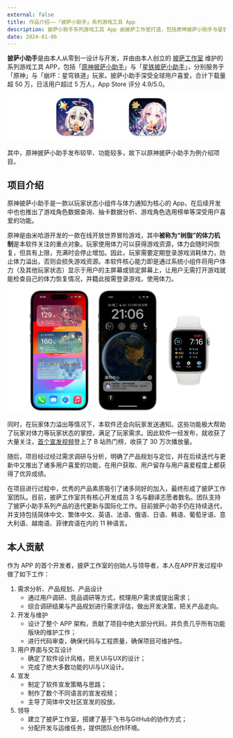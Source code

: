 ```yaml
---
external: false
title: 作品介绍——「披萨小助手」系列游戏工具 App
description: 披萨小助手系列游戏工具 App 由披萨工作室打造，包括原神披萨小助手与星铁披萨小助手，分别服务于原神与崩坏：星穹铁道玩家。
date: 2024-01-06
---
```


**披萨小助手**是由本人从零到一设计与开发，并由由本人创立的 [披萨工作室](https://pizzastudio.org) 维护的系列游戏工具 APP，包括「[原神披萨小助手](https://apps.apple.com/app/id1635319193)」与「[星铁披萨小助手](https://apps.apple.com/app/id6448894222)」，分别服务于「原神」与「崩坏：星穹铁道」玩家。披萨小助手深受全球用户喜爱，合计下载量超 50 万，日活用户超过 5 万人，App Store 评分 4.9/5.0。

![原神披萨小助手和星铁披萨小助手的图标](/public/images/op-hsr-icon.png)

其中，原神披萨小助手发布较早、功能较多，故下以原神披萨小助手为例介绍项目。

## 项目介绍

原神披萨小助手是一款以玩家状态小组件与体力通知为核心的 App，在后续开发中也也推出了游戏角色数据查询、抽卡数据分析、游戏角色选用榜单等深受用户喜爱的功能。

原神是由米哈游开发的一款在线开放世界冒险游戏，其中**被称为“树脂”的体力机制**是本软件关注的重点对象。玩家使用体力可以获得游戏资源，体力会随时间恢复，但具有上限，充满时会停止增加。因此，玩家需要定期登录游戏消耗体力，防止体力溢出，否则会损失游戏资源。本软件核心能力即是通过系统小组件将用户体力（及其他玩家状态）显示于用户的主屏幕或锁定屏幕上，让用户无需打开游戏就能检查自己的体力恢复情况，并籍此按需登录游戏，使用体力。

![各小组件演示](/public/images/gi-ss-1.png)

同时，在玩家体力溢出等情况下，本软件还会向玩家发送通知。这些功能极大帮助了玩家对体力等玩家状态的掌控，满足了玩家需求。因此软件一经发布，就收获了大量关注，[首个宣发视频](https://www.bilibili.com/video/BV1sS4y1x7gj/)登上了 B 站热门榜，收获了 30 万次播放量。

随后，项目经过经过需求调研与分析，明确了产品规划与定位，并在后续迭代与更新中又推出了诸多用户喜爱的功能，在用户获取、用户留存与用户喜爱程度上都获得了优异成绩。

在项目进行过程中，优秀的产品素质吸引了诸多同好的加入，最终形成了披萨工作室团队。目前，披萨工作室共有核心开发成员 3 名与翻译志愿者数名。团队支持了披萨小助手系列产品的迭代更新与国际化工作。目前披萨小助手仍在持续迭代，并支持包括简体中文、繁体中文、英语、法语、俄语、日语、韩语、葡萄牙语、意大利语、越南语、菲律宾语在内的 11 种语言。

## 本人贡献

作为 APP 的首个开发者，披萨工作室的创始人与领导者，本人在APP开发过程中做了如下工作：

1. 需求分析、产品规划、产品设计
   - 通过用户调研、竞品调研等方式，梳理用户需求或提出需求；
   - 综合调研结果与产品规划进行需求评估，做出开发决策，把关产品走向。
2. 开发与维护
   - 设计了整个 APP 架构，贡献了项目中绝大部分代码，并负责几乎所有功能版块的维护工作；
   - 进行代码审查，确保代码与工程质量，确保项目可维护性。
3. 用户界面与交互设计
   - 确定了软件设计风格，把关UI与UX的设计；
   - 完成了绝大多数功能的UI与UX设计。
4. 宣发
   - 制定了软件宣发策略与思路；
   - 制作了数个不同语言的宣发视频；
   - 主导了简体中文社区宣发的投放。
5. 领导
   - 建立了披萨工作室，搭建了基于飞书与GitHub的协作方式；
   - 分配开发与运维任务，提供团队创作环境。

<!-- ## 项目成就 -->
